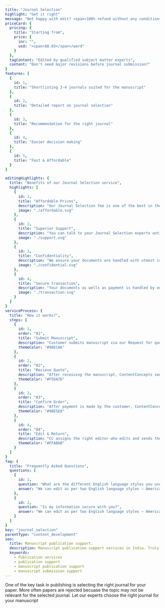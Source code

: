 ```yaml
---
title: "Journal Selection"
highlight: "Get it right"
message: "Not happy with edit? <span>100% refund without any condition</span>"
priceCard: {
  pricing: {
    title: "Starting from",
    price: {
      inr: "",
      usd: "<span>$0.03</span>/word"
    }
  },
  tagContent: "Edited by qualified subject matter experts",
  content: "Don't need major revisions before journal submission?"
}
features: [
  {
    id: 1,
    title: "Shortlisting 3-4 journals suited for the manuscript"
  },
  {
    id: 2,
    title: "Detailed report on journal selection"
  },
  {
    id: 3,
    title: "Recommendation for the right journal"
  },
  {
    id: 4,
    title: "Easier decision making"
  },
  {
    id: 5,
    title: "Fast & Affordable"
  }
]

editingHighlights: {
  title: "Benefits of our Journal Selection service",
  highlights: [
    {
      id: 1,
      title: "Affordable Prices",
      description: "Our Journal Selection fee is one of the best in the industry for the level of quality work we offer from our trusted journal experts and manuscript editors.",
      image: "./affordable.svg"
    },
    {
      id: 2,
      title: "Superior Support",
      description: "You can talk to your Journal Selection experts until you are satisfied with our service, get your queries answered via email or chat and send your manuscript after review for further check.",
      image: "./support.svg"
    },
    {
      id: 3,
      title: "Confidentiality",
      description: "We ensure your documents are handled with utmost care. We can sign NDA if necessary.",
      image: "./confidential.svg"
    },
    {
      id: 4,
      title: "Secure transaction",
      description: "Your documents as wells as payment is handled by our secure website which has passed the best level of security testing in the industry.",
      image: "./transaction.svg"
    }
  ]
}
serviceProcess: {
  title: "How it works?",
  steps: [
    {
      id: 1,
      order: "01",
      title: "Submit Manuscript",
      description: "Customer submits manuscript via our Request for quote page.",
      themeColor: "#98ECA6"
    },
    {
      id: 2,
      order: "02",
      title: "Recieve Quote",
      description: "After receiving the manuscript, ContentConcepts sends price quote.",
      themeColor: "#F5DA7D"
    },
    {
      id: 3,
      order: "03",
      title: "Confirm Order",
      description: "After payment is made by the customer, ContentConcepts sends confirmation of payment.",
      themeColor: "#98E5E0"
    },
    {
      id: 4,
      order: "04",
      title: "Edit & Return",
      description: "CC assigns the right editor who edits and sends the edited document back to the customer.",
      themeColor: "#FFABAB"
    }
  ]
}
faq: {
  title: "Frequently Asked Questions",
  questions: [
    {
      id: 1,
      question: "What are the different English language styles you use while editing?",
      answer: "We can edit as per two English language styles – American English and British English. You can choose your preferred language style in the online submission form."
    },
    {
      id: 2,
      question: "Is my information secure with you?",
      answer: "We can edit as per two English language styles – American English and British English."
    }
  ]
}
key: "journal_selection"
parentType: "content_development"
seo:
  title: Manuscript publication support.
  description: Manuscript publication support services in India. Truly affordable prices for top quality work offered by PhD editors.
  keywords:
    - Publication services
    - publication support
    - manuscript publication support
    - manuscript submission support
---
```


One of the key task in publishing is selecting the right journal for your paper. More often papers are rejected becuase the topic may not be relevant for the selected journal. Let our experts choose the right journal for your manuscript
